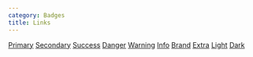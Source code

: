 ```yaml
---
category: Badges
title: Links
---
```

<a href="#" class="badge badge-primary">Primary</a>
<a href="#" class="badge badge-secondary">Secondary</a>
<a href="#" class="badge badge-success">Success</a>
<a href="#" class="badge badge-danger">Danger</a>
<a href="#" class="badge badge-warning">Warning</a>
<a href="#" class="badge badge-info">Info</a>
<a href="#" class="badge badge-brand">Brand</a>
<a href="#" class="badge badge-extra">Extra</a>
<a href="#" class="badge badge-light">Light</a>
<a href="#" class="badge badge-dark">Dark</a>

